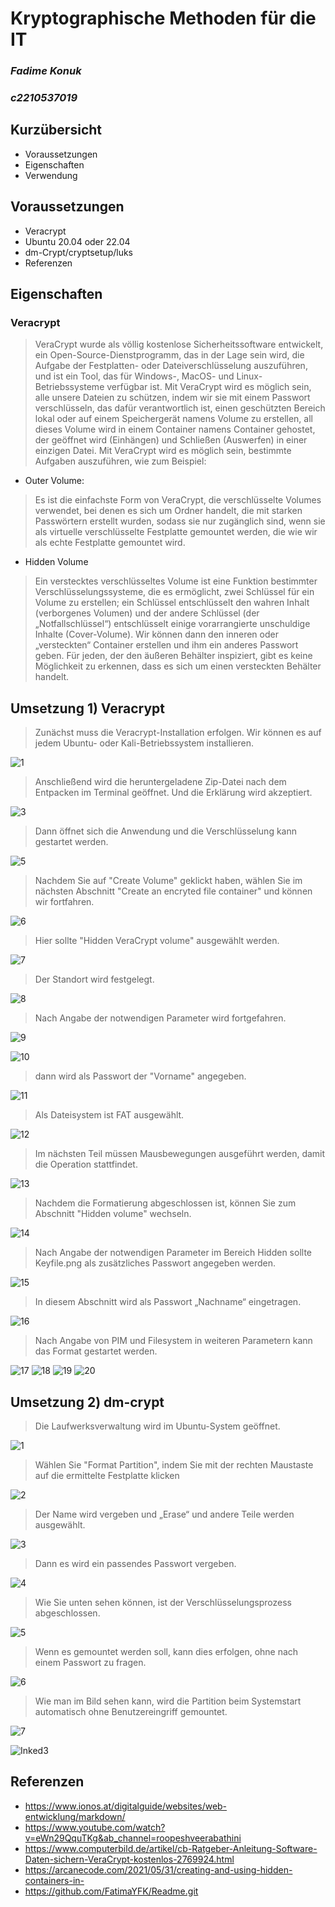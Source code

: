 # Kryptographische Methoden für die IT

### *Fadime Konuk*
### *c2210537019*


## Kurzübersicht

* Voraussetzungen
* Eigenschaften
* Verwendung

## Voraussetzungen

* Veracrypt
* Ubuntu 20.04 oder 22.04
* dm-Crypt/cryptsetup/luks
* Referenzen

## Eigenschaften

### Veracrypt

> VeraCrypt wurde als völlig kostenlose Sicherheitssoftware entwickelt, ein Open-Source-Dienstprogramm, das in der Lage sein wird, die Aufgabe der Festplatten- oder Dateiverschlüsselung auszuführen, und ist ein Tool, das für Windows-, MacOS- und Linux-Betriebssysteme verfügbar ist. Mit VeraCrypt wird es möglich sein, alle unsere Dateien zu schützen, indem wir sie mit einem Passwort verschlüsseln, das dafür verantwortlich ist, einen geschützten Bereich lokal oder auf einem Speichergerät namens Volume zu erstellen, all dieses Volume wird in einem Container namens Container gehostet, der geöffnet wird (Einhängen) und Schließen (Auswerfen) in einer einzigen Datei. Mit VeraCrypt wird es möglich sein, bestimmte Aufgaben auszuführen, wie zum Beispiel:

* Outer Volume: 
> Es ist die einfachste Form von VeraCrypt, die verschlüsselte Volumes verwendet, bei denen es sich um Ordner handelt, die mit starken Passwörtern erstellt wurden, sodass sie nur zugänglich sind, wenn sie als virtuelle verschlüsselte Festplatte gemountet werden, die wie wir als echte Festplatte gemountet wird.

* Hidden Volume
> Ein verstecktes verschlüsseltes Volume ist eine Funktion bestimmter Verschlüsselungssysteme, die es ermöglicht, zwei Schlüssel für ein Volume zu erstellen; ein Schlüssel entschlüsselt den wahren Inhalt (verborgenes Volumen) und der andere Schlüssel (der „Notfallschlüssel“) entschlüsselt einige vorarrangierte unschuldige Inhalte (Cover-Volume). Wir können dann den inneren oder „versteckten“ Container erstellen und ihm ein anderes Passwort geben. Für jeden, der den äußeren Behälter inspiziert, gibt es keine Möglichkeit zu erkennen, dass es sich um einen versteckten Behälter handelt.

## Umsetzung 1) Veracrypt


> Zunächst muss die Veracrypt-Installation erfolgen. Wir können es auf jedem Ubuntu- oder Kali-Betriebssystem installieren.

![1](https://user-images.githubusercontent.com/59235025/193424724-b586c756-5000-47de-ba04-7b8b902bee0e.PNG)

> Anschließend wird die heruntergeladene Zip-Datei nach dem Entpacken im Terminal geöffnet. Und die Erklärung wird akzeptiert.

![3](https://user-images.githubusercontent.com/59235025/193424747-041036c1-4a06-4ec8-92e0-9d37be10c8e4.PNG)

> Dann öffnet sich die Anwendung und die Verschlüsselung kann gestartet werden.
> 
![5](https://user-images.githubusercontent.com/59235025/193424755-52c80fb2-e9dd-4ef9-8d3d-84f4e59d22f2.PNG)

> Nachdem Sie auf "Create Volume" geklickt haben, wählen Sie im nächsten Abschnitt "Create an encryted file container"  und können wir fortfahren.

![6](https://user-images.githubusercontent.com/59235025/193424764-dcffdb16-d957-45ec-b066-0db13be2d8aa.PNG)

> Hier sollte "Hidden VeraCrypt volume" ausgewählt werden.

![7](https://user-images.githubusercontent.com/59235025/193424774-672701b8-d8eb-47a6-819d-72da5d7d8a56.PNG)

> Der Standort wird festgelegt.

![8](https://user-images.githubusercontent.com/59235025/193424781-eae4b155-4b6a-418f-9e9c-2c343a559643.PNG)

> Nach Angabe der notwendigen Parameter wird fortgefahren.

![9](https://user-images.githubusercontent.com/59235025/193424799-46eefecc-cfdb-43f2-a4ac-fdf5bfd46a27.PNG)

![10](https://user-images.githubusercontent.com/59235025/193424810-36a2fcc9-2949-451d-b55d-42f03d800321.PNG)

> dann wird als Passwort der "Vorname" angegeben.

![11](https://user-images.githubusercontent.com/59235025/193424827-06ec3d09-c9e8-4d6f-9d90-8e35c16e53b7.PNG)

> Als Dateisystem ist FAT ausgewählt.

![12](https://user-images.githubusercontent.com/59235025/193424840-0705412a-8191-468f-8347-49ef18b51ea4.PNG)

> Im nächsten Teil müssen Mausbewegungen ausgeführt werden, damit die Operation stattfindet.

![13](https://user-images.githubusercontent.com/59235025/193424849-6a7ab8ce-d6f0-4d36-9d2a-2a9e2c069694.PNG)

> Nachdem die Formatierung abgeschlossen ist, können Sie zum Abschnitt "Hidden volume" wechseln.

![14](https://user-images.githubusercontent.com/59235025/193424864-17d2901a-e998-46a3-ae8a-f52d580e196a.PNG)

> Nach Angabe der notwendigen Parameter im Bereich Hidden sollte Keyfile.png als zusätzliches Passwort angegeben werden.

![15](https://user-images.githubusercontent.com/59235025/193424876-be97cef5-af7a-4522-b682-64703bc01307.PNG)
> In diesem Abschnitt wird als Passwort „Nachname“ eingetragen.

![16](https://user-images.githubusercontent.com/59235025/193424883-92382a3b-a221-4d91-8309-01f073d3c426.PNG)
> Nach Angabe von PIM und Filesystem in weiteren Parametern kann das Format gestartet werden.

![17](https://user-images.githubusercontent.com/59235025/193424886-51765de5-a66b-4798-9dc6-73fe8edd002d.PNG)
![18](https://user-images.githubusercontent.com/59235025/193424891-a260c5ac-8053-43db-8832-e4e8fb0123c1.PNG)
![19](https://user-images.githubusercontent.com/59235025/193424894-2a4381f4-59ea-4a51-9793-61795f41ac95.PNG)
![20](https://user-images.githubusercontent.com/59235025/193424898-db2c860b-88ca-4604-a127-f5d20cd29f52.PNG)

## Umsetzung 2) dm-crypt

> Die Laufwerksverwaltung wird im Ubuntu-System geöffnet.

![1](https://user-images.githubusercontent.com/59235025/193424906-7bae5038-c06a-4b73-8b9b-57cbbe7ee3f3.PNG)

> Wählen Sie "Format Partition", indem Sie mit der rechten Maustaste auf die ermittelte Festplatte klicken

![2](https://user-images.githubusercontent.com/59235025/193424914-d51d2433-68c6-492d-b3d3-150d9201e692.PNG)

> Der Name wird vergeben und „Erase“ und andere Teile werden ausgewählt.

![3](https://user-images.githubusercontent.com/59235025/193424925-b5c61dab-a4a1-485e-b2b6-276e0f1d37a1.PNG)

> Dann es wird ein passendes Passwort vergeben.

![4](https://user-images.githubusercontent.com/59235025/193424933-0bff3bc3-2979-4320-a6df-5bd1b6da4f1b.PNG)

> Wie Sie unten sehen können, ist der Verschlüsselungsprozess abgeschlossen.

![5](https://user-images.githubusercontent.com/59235025/193424951-2e81b82f-3aa3-4b44-9622-ec7746302476.PNG)

> Wenn es gemountet werden soll, kann dies erfolgen, ohne nach einem Passwort zu fragen.

![6](https://user-images.githubusercontent.com/59235025/193424956-10722bf2-574f-47b7-b7fd-2e5be429ec38.PNG)

> Wie man im Bild sehen kann, wird die Partition beim Systemstart automatisch ohne Benutzereingriff gemountet.

![7](https://user-images.githubusercontent.com/59235025/193424960-cc374360-e535-44fd-88cf-b96bcf993dd8.PNG)

![Inked3](https://user-images.githubusercontent.com/59235025/193424973-5a72dac7-1cb8-4fb7-b1bb-c15719a68570.jpg)

## Referenzen

* https://www.ionos.at/digitalguide/websites/web-entwicklung/markdown/
* https://www.youtube.com/watch?v=eWn29QquTKg&ab_channel=roopeshveerabathini
* https://www.computerbild.de/artikel/cb-Ratgeber-Anleitung-Software-Daten-sichern-VeraCrypt-kostenlos-2769924.html
* https://arcanecode.com/2021/05/31/creating-and-using-hidden-containers-in-
* https://github.com/FatimaYFK/Readme.git
